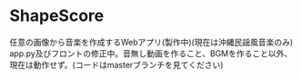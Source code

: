 # ShapeScore
任意の画像から音楽を作成するWebアプリ(製作中)(現在は沖縄民謡風音楽のみ)
app.py及びフロントの修正中。音無し動画を作ること、BGMを作ること以外、現在は動作せず。(コードはmasterブランチを見てください)

